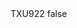 <?xml version="1.0" encoding="UTF-8"?>
<CustomMetadata xmlns="http://soap.sforce.com/2006/04/metadata">
    <label>TXU922</label>
    <protected>false</protected>
</CustomMetadata>
